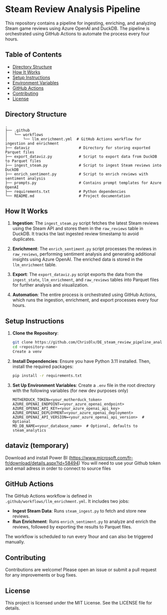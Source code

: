 # Steam Review Analysis Pipeline

This repository contains a pipeline for ingesting, enriching, and analyzing Steam game reviews using Azure OpenAI and DuckDB. The pipeline is orchestrated using GitHub Actions to automate the process every four hours.

## Table of Contents

- [Directory Structure](#directory-structure)
- [How It Works](#how-it-works)
- [Setup Instructions](#setup-instructions)
- [Environment Variables](#environment-variables)
- [GitHub Actions](#github-actions)
- [Contributing](#contributing)
- [License](#license)

## Directory Structure

```
.
├── .github
│   └── workflows
│       └── llm_enrichment.yml  # GitHub Actions workflow for ingestion and enrichment
├── dataviz                      # Directory for storing exported Parquet files
├── export_dataviz.py            # Script to export data from DuckDB to Parquet files
├── ingest_steam.py              # Script to ingest Steam reviews into DuckDB
├── enrich_sentiment.py          # Script to enrich reviews with sentiment analysis
├── prompts.py                   # Contains prompt templates for Azure OpenAI
├── requirements.txt             # Python dependencies
└── README.md                    # Project documentation
```

## How It Works

1. **Ingestion**: The `ingest_steam.py` script fetches the latest Steam reviews using the Steam API and stores them in the `raw_reviews` table in DuckDB. It tracks the last ingested review timestamp to avoid duplicates.

2. **Enrichment**: The `enrich_sentiment.py` script processes the reviews in `raw_reviews`, performing sentiment analysis and generating additional insights using Azure OpenAI. The enriched data is stored in the `llm_enrichment` table.

3. **Export**: The `export_dataviz.py` script exports the data from the `ingest_state`, `llm_enrichment`, and `raw_reviews` tables into Parquet files for further analysis and visualization.

4. **Automation**: The entire process is orchestrated using GitHub Actions, which runs the ingestion, enrichment, and export processes every four hours.

## Setup Instructions

1. **Clone the Repository**:
   ```bash
   git clone https://github.com/ChrisOlv/DE_steam_review_pipeline_analysis.git
   cd <repository-name>
   Create a venv
   ```

2. **Install Dependencies**:
   Ensure you have Python 3.11 installed. Then, install the required packages:
   ```bash
   pip install -r requirements.txt
   ```

3. **Set Up Environment Variables**:
   Create a `.env` file in the root directory with the following variables (for new dev purposes only)
   ```plaintext
   MOTHERDUCK_TOKEN=<your_motherduck_token>
   AZURE_OPENAI_ENDPOINT=<your_azure_openai_endpoint>
   AZURE_OPENAI_API_KEY=<your_azure_openai_api_key>
   AZURE_OPENAI_DEPLOYMENT=<your_azure_openai_deployment>
   AZURE_OPENAI_API_VERSION=<your_azure_openai_api_version>  # Optional
   MD_DB_NAME=<your_database_name>  # Optional, defaults to steam_analytics
   ```

## dataviz (temporary)
Download and install Power BI (https://www.microsoft.com/fr-fr/download/details.aspx?id=58494)
You will need to use your Github token and email adress in order to connect to source files


## GitHub Actions

The GitHub Actions workflow is defined in `.github/workflows/llm_enrichment.yml`. It includes two jobs:
- **Ingest Steam Data**: Runs `steam_ingest.py` to fetch and store new reviews.
- **Run Enrichment**: Runs `enrich_sentiment.py` to analyze and enrich the reviews, followed by exporting the results to Parquet files.

The workflow is scheduled to run every 1hour and can also be triggered manually.

## Contributing

Contributions are welcome! Please open an issue or submit a pull request for any improvements or bug fixes.

## License

This project is licensed under the MIT License. See the LICENSE file for details.